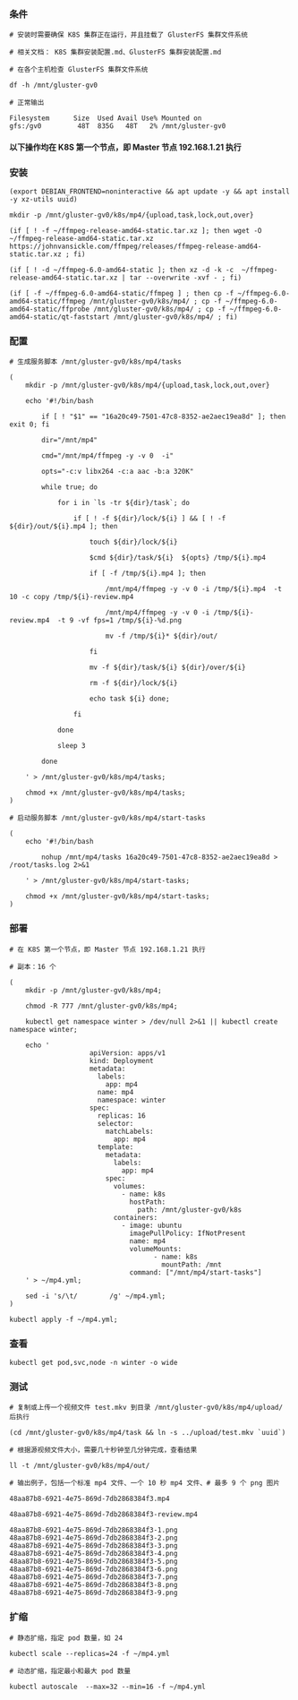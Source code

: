 
### 条件

	# 安装时需要确保 K8S 集群正在运行，并且挂载了 GlusterFS 集群文件系统

	# 相关文档： K8S 集群安装配置.md、GlusterFS 集群安装配置.md

	# 在各个主机检查 GlusterFS 集群文件系统

	df -h /mnt/gluster-gv0

	# 正常输出

	Filesystem      Size  Used Avail Use% Mounted on
	gfs:/gv0         48T  835G   48T   2% /mnt/gluster-gv0


#### 以下操作均在 K8S 第一个节点，即 Master 节点 192.168.1.21 执行


### 安装

	(export DEBIAN_FRONTEND=noninteractive && apt update -y && apt install -y xz-utils uuid)

	mkdir -p /mnt/gluster-gv0/k8s/mp4/{upload,task,lock,out,over}

	(if [ ! -f ~/ffmpeg-release-amd64-static.tar.xz ]; then wget -O ~/ffmpeg-release-amd64-static.tar.xz https://johnvansickle.com/ffmpeg/releases/ffmpeg-release-amd64-static.tar.xz ; fi)
	
	(if [ ! -d ~/ffmpeg-6.0-amd64-static ]; then xz -d -k -c  ~/ffmpeg-release-amd64-static.tar.xz | tar --overwrite -xvf - ; fi)

	(if [ -f ~/ffmpeg-6.0-amd64-static/ffmpeg ] ; then cp -f ~/ffmpeg-6.0-amd64-static/ffmpeg /mnt/gluster-gv0/k8s/mp4/ ; cp -f ~/ffmpeg-6.0-amd64-static/ffprobe /mnt/gluster-gv0/k8s/mp4/ ; cp -f ~/ffmpeg-6.0-amd64-static/qt-faststart /mnt/gluster-gv0/k8s/mp4/ ; fi)


### 配置


	# 生成服务脚本 /mnt/gluster-gv0/k8s/mp4/tasks

	(
		mkdir -p /mnt/gluster-gv0/k8s/mp4/{upload,task,lock,out,over}

		echo '#!/bin/bash

			if [ ! "$1" == "16a20c49-7501-47c8-8352-ae2aec19ea8d" ]; then exit 0; fi

			dir="/mnt/mp4"

			cmd="/mnt/mp4/ffmpeg -y -v 0  -i"

			opts="-c:v libx264 -c:a aac -b:a 320K"

			while true; do

				for i in `ls -tr ${dir}/task`; do

					if [ ! -f ${dir}/lock/${i} ] && [ ! -f ${dir}/out/${i}.mp4 ]; then

						touch ${dir}/lock/${i}

						$cmd ${dir}/task/${i}  ${opts} /tmp/${i}.mp4
						
						if [ -f /tmp/${i}.mp4 ]; then 

							/mnt/mp4/ffmpeg -y -v 0 -i /tmp/${i}.mp4  -t 10 -c copy /tmp/${i}-review.mp4

							/mnt/mp4/ffmpeg -y -v 0 -i /tmp/${i}-review.mp4  -t 9 -vf fps=1 /tmp/${i}-%d.png

							mv -f /tmp/${i}* ${dir}/out/

						fi

						mv -f ${dir}/task/${i} ${dir}/over/${i}

						rm -f ${dir}/lock/${i}

						echo task ${i} done;

					fi

				done

				sleep 3

			done

		' > /mnt/gluster-gv0/k8s/mp4/tasks;

		chmod +x /mnt/gluster-gv0/k8s/mp4/tasks; 
	)

	# 启动服务脚本 /mnt/gluster-gv0/k8s/mp4/start-tasks

	(
		echo '#!/bin/bash

			nohup /mnt/mp4/tasks 16a20c49-7501-47c8-8352-ae2aec19ea8d > /root/tasks.log 2>&1

		' > /mnt/gluster-gv0/k8s/mp4/start-tasks; 

		chmod +x /mnt/gluster-gv0/k8s/mp4/start-tasks; 
	)


### 部署

	# 在 K8S 第一个节点，即 Master 节点 192.168.1.21 执行

	# 副本：16 个
	
	(
		mkdir -p /mnt/gluster-gv0/k8s/mp4;

		chmod -R 777 /mnt/gluster-gv0/k8s/mp4;

		kubectl get namespace winter > /dev/null 2>&1 || kubectl create namespace winter;

		echo '
                        apiVersion: apps/v1
                        kind: Deployment
                        metadata:
                          labels:
                            app: mp4
                          name: mp4
                          namespace: winter
                        spec:
                          replicas: 16
                          selector:
                            matchLabels:
                              app: mp4
                          template:
                            metadata:
                              labels:
                                app: mp4
                            spec:
                              volumes:
                                - name: k8s
                                  hostPath:
                                    path: /mnt/gluster-gv0/k8s
                              containers:
                                - image: ubuntu
                                  imagePullPolicy: IfNotPresent
                                  name: mp4
                                  volumeMounts:
                                        - name: k8s
                                          mountPath: /mnt
                                  command: ["/mnt/mp4/start-tasks"]
		' > ~/mp4.yml;

		sed -i 's/\t/        /g' ~/mp4.yml;
	)

	kubectl apply -f ~/mp4.yml;


### 查看

	kubectl get pod,svc,node -n winter -o wide


### 测试

	# 复制或上传一个视频文件 test.mkv 到目录 /mnt/gluster-gv0/k8s/mp4/upload/ 后执行

	(cd /mnt/gluster-gv0/k8s/mp4/task && ln -s ../upload/test.mkv `uuid`)

	# 根据源视频文件大小，需要几十秒钟至几分钟完成，查看结果

	ll -t /mnt/gluster-gv0/k8s/mp4/out/

	# 输出例子，包括一个标准 mp4 文件、一个 10 秒 mp4 文件、# 最多 9 个 png 图片

	48aa87b8-6921-4e75-869d-7db2868384f3.mp4

	48aa87b8-6921-4e75-869d-7db2868384f3-review.mp4

	48aa87b8-6921-4e75-869d-7db2868384f3-1.png
	48aa87b8-6921-4e75-869d-7db2868384f3-2.png
	48aa87b8-6921-4e75-869d-7db2868384f3-3.png
	48aa87b8-6921-4e75-869d-7db2868384f3-4.png
	48aa87b8-6921-4e75-869d-7db2868384f3-5.png
	48aa87b8-6921-4e75-869d-7db2868384f3-6.png
	48aa87b8-6921-4e75-869d-7db2868384f3-7.png
	48aa87b8-6921-4e75-869d-7db2868384f3-8.png
	48aa87b8-6921-4e75-869d-7db2868384f3-9.png


### 扩缩

	# 静态扩缩，指定 pod 数量，如 24

	kubectl scale --replicas=24 -f ~/mp4.yml

	# 动态扩缩，指定最小和最大 pod 数量

	kubectl autoscale  --max=32 --min=16 -f ~/mp4.yml
	


